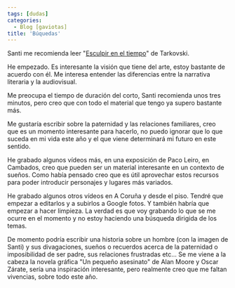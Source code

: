 ```yaml
---
tags: [dudas]
categories:
  - Blog [gaviotas]
title: 'Búquedas'
---
```


Santi me recomienda leer "[Esculpir en el tiempo](https://elcinesigno.files.wordpress.com/2011/07/tarkovsky-andrei-esculpir-en-el-tiempo.pdf&sa)" de Tarkovski. 

He empezado. Es interesante la visión que tiene del arte, estoy bastante de acuerdo con él. Me interesa entender las diferencias entre la narrativa literaria y la audiovisual. 

Me preocupa el tiempo de duración del corto, Santi recomienda unos tres minutos, pero creo que con todo el material que tengo ya supero bastante más. 

Me gustaría escribir sobre la paternidad y las relaciones familiares, creo que es un momento interesante para hacerlo, no puedo ignorar que lo que suceda en mi vida este año y el que viene determinará mi futuro en este sentido. 

He grabado algunos vídeos más, en una exposición de Paco Leiro, en Cambados, creo que pueden ser un material interesante en un contexto de sueños. Como había pensado creo que es útil aprovechar estos recursos para poder introducir personajes y lugares más variados. 

He grabado algunos otros vídeos en A Coruña y desde el piso. Tendré que empezar a editarlos y a subirlos a Google fotos.  Y también habría que empezar a hacer limpieza. La verdad es que voy grabando lo que se me ocurre en el momento y no estoy haciendo una búsqueda dirigida de los temas.

De momento podría escribir una historia sobre un hombre (con la imagen de Santi) y sus divagaciones, sueños o recuerdos acerca de la paternidad o imposibilidad de ser padre, sus relaciones frustradas etc... Se me viene a la cabeza la novela gráfica "Un pequeño asesinato" de Alan Moore y Oscar Zárate, sería una inspiración interesante, pero realmente creo que me faltan vivencias, sobre todo este año.
